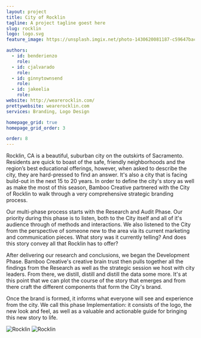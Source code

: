 ```yaml
---
layout: project
title: City of Rocklin
tagline: A project tagline goest here
slug: rocklin
logo: logo.svg
feature_image: https://unsplash.imgix.net/photo-1430620081187-c59647bac29e?fit=crop&fm=jpg&h=700&q=75&w=1050

authors:
  - id: benderienzo
    role: 
  - id: cjalvarado
    role: 
  - id: ginnytownsend
    role: 
  - id: jakeelia
    role: 
website: http://wearerocklin.com/
prettywebsite: wearerocklin.com
services: Branding, Logo Design

homepage_grid: true
homepage_grid_order: 3

order: 8
---
```


Rocklin, CA is a beautiful, suburban city on the outskirts of Sacramento. Residents are quick to boast of the safe, friendly neighborhoods and the region’s best educational offerings, however, when asked to describe the city, they are hard-pressed to find an answer. It's also a city that is facing build-out in the next 15 to 20 years. In order to define the city's story as well as make the most of this season, Bamboo Creative partnered with the City of Rocklin to walk through a very comprehensive strategic branding process. 

Our multi-phase process starts with the Research and Audit Phase. Our priority during this phase is to listen, both to the City itself and all of it's audience through of methods and interactions. We also listened to the City from the perspective of someone new to the area via its current marketing and communication pieces. What story was it currently telling? And does this story convey all that Rocklin has to offer?

After delivering our research and conclusions, we began the Development Phase. Bamboo Creative's creative brain trust then pulls together all the findings from the Research as well as the strategic session we host with city leaders. From there, we distill, distill and distill the data some more. It's at this point that we can plot the course of the story that emerges and from there craft the different components that form the City's brand.

Once the brand is formed, it informs what everyone will see and experience from the city. We call this phase Implementation: it consists of the logo, the new look and feel, as well as a valuable and actionable guide for bringing this new story to life.

![Rocklin](/images/client-assets/{{page.slug}}/01.jpg)
![Rocklin](/images/client-assets/{{page.slug}}/02.jpg)